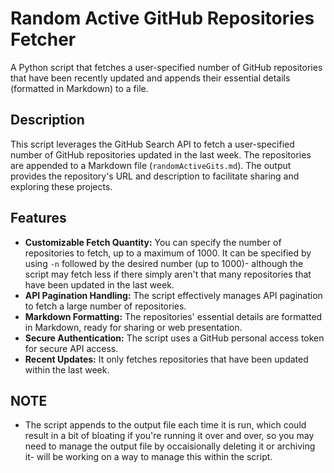 # Random Active GitHub Repositories Fetcher
A Python script that fetches a user-specified number of GitHub repositories that have been recently updated and appends their essential details (formatted in Markdown) to a file.

## Description
This script leverages the GitHub Search API to fetch a user-specified number of GitHub repositories updated in the last week. The repositories are appended to a Markdown file (`randomActiveGits.md`). The output provides the repository's URL and description to facilitate sharing and exploring these projects.

## Features

- **Customizable Fetch Quantity:** You can specify the number of repositories to fetch, up to a maximum of 1000. It can be specified by using `-n` followed by the desired number (up to 1000)- although the script may fetch less if there simply aren't that many repositories that have been updated in the last week.
- **API Pagination Handling:** The script effectively manages API pagination to fetch a large number of repositories.
- **Markdown Formatting:** The repositories' essential details are formatted in Markdown, ready for sharing or web presentation.
- **Secure Authentication:** The script uses a GitHub personal access token for secure API access.
- **Recent Updates:** It only fetches repositories that have been updated within the last week.

## NOTE

- The script appends to the output file each time it is run, which could result in a bit of bloating if you're running it over and over, so you may need to manage the output file by occaisionally deleting it or archiving it- will be working on a way to manage this within the script.
